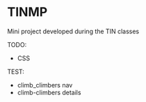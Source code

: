 # TINMP
Mini project developed during the TIN classes

TODO:
- CSS

TEST:
- climb_climbers nav
- climb-climbers details

